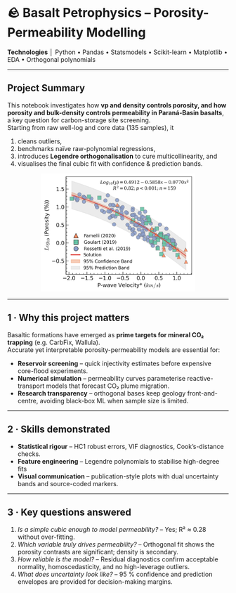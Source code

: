 # 🪨 Basalt Petrophysics – Porosity-Permeability Modelling

**Technologies** │ Python • Pandas • Statsmodels • Scikit-learn • Matplotlib • EDA • Orthogonal polynomials

---

## Project Summary  

This notebook investigates how **vp and density controls porosity, and how porosity and bulk-density controls permeability in Paraná-Basin basalts**, a key question for carbon-storage site screening.  
Starting from raw well-log and core data (135 samples), it

1. cleans outliers,  
2. benchmarks naïve raw-polynomial regressions,  
3. introduces **Legendre orthogonalisation** to cure multicollinearity, and  
4. visualises the final cubic fit with confidence & prediction bands.

<p align="center">
  <img src="fig.png" width="350" alt="Vp vs porosity with uncertainty bands">
</p>

---

## 1 · Why this project matters  

Basaltic formations have emerged as **prime targets for mineral CO₂ trapping** (e.g. CarbFix, Wallula).  
Accurate yet interpretable porosity-permeability models are essential for:

* **Reservoir screening** – quick injectivity estimates before expensive core-flood experiments.  
* **Numerical simulation** – permeability curves parameterise reactive-transport models that forecast CO₂ plume migration.  
* **Research transparency** – orthogonal bases keep geology front-and-centre, avoiding black-box ML when sample size is limited.

---

## 2 · Skills demonstrated  

* **Statistical rigour** – HC1 robust errors, VIF diagnostics, Cook’s-distance checks.  
* **Feature engineering** – Legendre polynomials to stabilise high-degree fits
* **Visual communication** – publication-style plots with dual uncertainty bands and source-coded markers.  

---

## 3 · Key questions answered  

1. *Is a simple cubic enough to model permeability?* – Yes; R² ≈ 0.28 without over-fitting.  
2. *Which variable truly drives permeability?* – Orthogonal fit shows the porosity contrasts are significant; density is secondary.  
3. *How reliable is the model?* – Residual diagnostics confirm acceptable normality, homoscedasticity, and no high-leverage outliers.  
4. *What does uncertainty look like?* – 95 % confidence and prediction envelopes are provided for decision-making margins.
